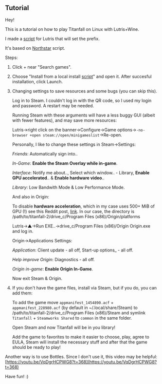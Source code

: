 ## Tutorial
Hey!

This is a tutorial on how to play Titanfall on Linux with Lutris+Wine.

I made a [script](https://github.com/begin-theadventure/lutris-scripts/releases/tag/Titanfall) for Lutris that will set the prefix.

It's based on [Northstar](https://github.com/begin-theadventure/lutris-scripts/tree/main/lutris-scripts/Titanfall) script.

Steps:

1. Click + near "Search games".
2. Choose "Install from a local install [script](https://github.com/begin-theadventure/lutris-scripts/releases/download/Titanfall/titanfall-steam-origin.json)" and open it. After succesful installation, click Launch.
3. Changing settings to save resources and some bugs (you can skip this).

    Log in to Steam. I couldn't log in with the QR code, so I used my login and password. A restart may be needed.

    Running Steam with these arguments will have a less buggy GUI (albeit with fewer features), and may save more resources:

    Lutris->right click on the banner->Configure->Game options->`-no-browser +open steam://open/minigameslist`->Re-open.

    Personally, I like to change these settings in Steam->Settings:

    _Friends_: Automatically sign into..

    _In-Game_: **Enable the Steam Overlay while in-game**.

    _Interface_: Notify me about.., Select which window.. - Library, **Enable GPU accelerated**.. & **Enable hardware video**..

    _Library_: Low Bandwith Mode & Low Performance Mode.

    And also in Origin:

    To disable **hardware acceleration**, which in my case uses 500+ MiB of GPU (!) see this Reddit post, [link](https://www.reddit.com/r/origin/comments/q8o9gv/disable_origin_client_hardware_acceleration). In our case, the directory is /path/to/titanfall-2/drive_c/Program Files (x86)/Origin/platforms

    Lutris->▲->Run EXE..->drive_c/Program Files (x86)/Origin Origin.exe and log in.

    Origin->Applications Settings:

    _Application_: Client update - all off, Start-up options_ - all off.

    _Help improve Origin_: Diagnostics - all off.

    _Origin in-game_: **Enable Origin In-Game**.

    Now exit Steam & Origin.

4. If you don't have the game files, install via Steam, but if you do, you can add them:

    To add the game move `appmanifest_1454890.acf` + `appmanifest_228980.acf` (by default in ~/.local/share/Steam) to /path/to/titanfall-2/drive_c/Program Files (x86)/Steam and symlink `Titanfall` + `Steamworks Shared` to `common` in the same folder.

    Open Steam and now Titanfall will be in you library!

    Add the game to favorites to make it easier to choose, play, agree to EULA, Steam will install the necessary stuff and after that the game should be ready to play!

Another way is to use Bottles. Since I don't use it, this video may be helpful: [https://youtu.be/VqDgrHCPWG8?t=368](https://youtu.be/VqDgrHCPWG8?t=368)

Have fun! :)
